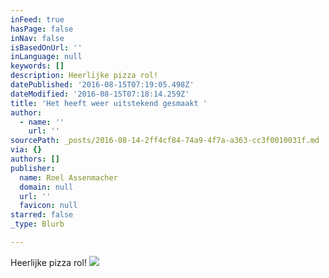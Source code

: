 ```yaml
---
inFeed: true
hasPage: false
inNav: false
isBasedOnUrl: ''
inLanguage: null
keywords: []
description: Heerlijke pizza rol!
datePublished: '2016-08-15T07:19:05.498Z'
dateModified: '2016-08-15T07:18:14.259Z'
title: 'Het heeft weer uitstekend gesmaakt '
author:
  - name: ''
    url: ''
sourcePath: _posts/2016-08-14-2ff4cf84-74a9-4f7a-a363-cc3f0010031f.md
via: {}
authors: []
publisher:
  name: Roel Assenmacher
  domain: null
  url: ''
  favicon: null
starred: false
_type: Blurb

---
```

Heerlijke pizza rol!
![](https://the-grid-user-content.s3-us-west-2.amazonaws.com/c9dcd53d-8aee-4f31-80a6-3226b5e39fde.jpg)